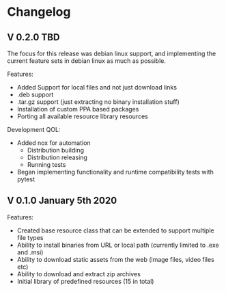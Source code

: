 # Changelog

## V 0.2.0 TBD

The focus for this release was debian linux support, and implementing the current feature sets in debian linux as much as possible.



Features:

- Added Support for local files and not just download links
- .deb support
- .tar.gz support (just extracting no binary installation stuff)
- Installation of custom PPA based packages
- Porting all available resource library resources



Development QOL:

- Added nox for automation
    - Distribution building
    - Distribution releasing
    - Running tests
- Began implementing functionality and runtime compatibility tests with pytest



## V 0.1.0 January 5th 2020

Features:

- Created base resource class that can be extended to support multiple file types
- Ability to install binaries from URL or local path (currently limited to .exe and .msi)
- Ability to download static assets from the web (image files, video files etc)
- Ability to download and extract zip archives
- Initial library of predefined resources (15 in total)

